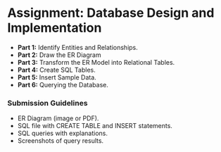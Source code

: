 # Assignment: Database Design and Implementation

- **Part 1:** Identify Entities and Relationships.
- **Part 2:** Draw the ER Diagram
- **Part 3:** Transform the ER Model into Relational Tables.
- **Part 4:** Create SQL Tables.
- **Part 5:** Insert Sample Data.
- **Part 6:** Querying the Database.

###  Submission Guidelines
- ER Diagram (image or PDF).
- SQL file with CREATE TABLE and INSERT statements.
- SQL queries with explanations.
- Screenshots of query results.
